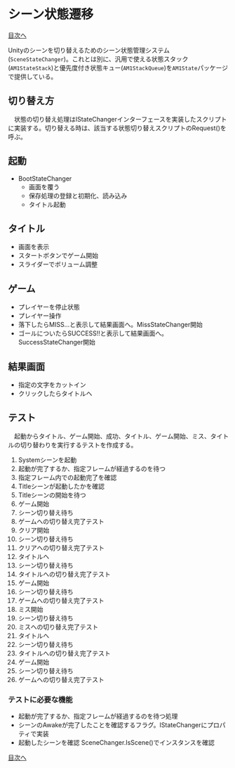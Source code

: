 # シーン状態遷移

[目次へ](./spec_contents.md)

Unityのシーンを切り替えるためのシーン状態管理システム(`SceneStateChanger`)。これとは別に、汎用で使える状態スタック(`AM1StateStack`)と優先度付き状態キュー(`AM1StackQueue`)を`AM1State`パッケージで提供している。

## 切り替え方
　状態の切り替え処理はIStateChangerインターフェースを実装したスクリプトに実装する。切り替える時は、該当する状態切り替えスクリプトのRequest()を呼ぶ。

## 起動
- BootStateChanger
  - 画面を覆う
  - 保存処理の登録と初期化、読み込み
  - タイトル起動

## タイトル
- 画面を表示
- スタートボタンでゲーム開始
- スライダーでボリューム調整

## ゲーム
- プレイヤーを停止状態
- プレイヤー操作
- 落下したらMISS...と表示して結果画面へ。MissStateChanger開始
- ゴールについたらSUCCESS!!と表示して結果画面へ。SuccessStateChanger開始

## 結果画面
- 指定の文字をカットイン
- クリックしたらタイトルヘ

## テスト
　起動からタイトル、ゲーム開始、成功、タイトル、ゲーム開始、ミス、タイトルの切り替わりを実行するテストを作成する。

1. Systemシーンを起動
1. 起動が完了するか、指定フレームが経過するのを待つ
1. 指定フレーム内での起動完了を確認
1. Titleシーンが起動したかを確認
1. Titleシーンの開始を待つ
1. ゲーム開始
1. シーン切り替え待ち
1. ゲームへの切り替え完了テスト
1. クリア開始
1. シーン切り替え待ち
1. クリアへの切り替え完了テスト
1. タイトルヘ
1. シーン切り替え待ち
1. タイトルへの切り替え完了テスト
1. ゲーム開始
1. シーン切り替え待ち
1. ゲームへの切り替え完了テスト
1. ミス開始
1. シーン切り替え待ち
1. ミスへの切り替え完了テスト
1. タイトルヘ
1. シーン切り替え待ち
1. タイトルへの切り替え完了テスト
1. ゲーム開始
1. シーン切り替え待ち
1. ゲームへの切り替え完了テスト

### テストに必要な機能
- 起動が完了するか、指定フレームが経過するのを待つ処理
- シーンのAwakeが完了したことを確認するフラグ。IStateChangerにプロパティで実装
- 起動したシーンを確認 SceneChanger.IsScene()でインスタンスを確認


[目次へ](./spec_contents.md)
